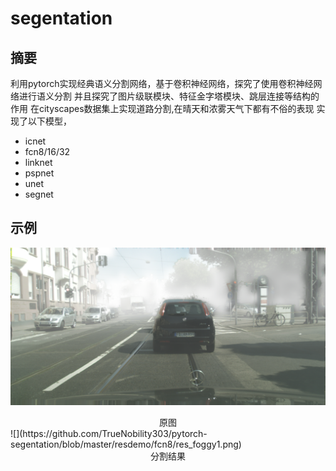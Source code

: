 # segentation

## 摘要
利用pytorch实现经典语义分割网络，基于卷积神经网络，探究了使用卷积神经网络进行语义分割
并且探究了图片级联模块、特征金字塔模块、跳层连接等结构的作用
在cityscapes数据集上实现道路分割,在晴天和浓雾天气下都有不俗的表现
实现了以下模型，
* icnet
* fcn8/16/32
* linknet
* pspnet
* unet
* segnet

## 示例
![](https://github.com/TrueNobility303/pytorch-segentation/blob/master/demo/foggy1.png)
<center> 原图 </center>
![](https://github.com/TrueNobility303/pytorch-segentation/blob/master/resdemo/fcn8/res_foggy1.png)
<center> 分割结果 </center>
